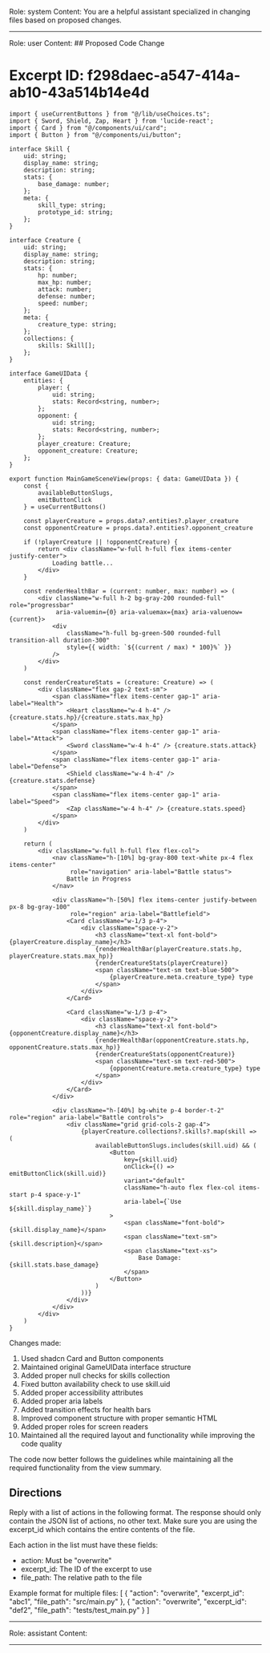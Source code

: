 Role: system
Content: You are a helpful assistant specialized in changing files based on proposed changes.
__________________
Role: user
Content: ## Proposed Code Change
# Excerpt ID: f298daec-a547-414a-ab10-43a514b14e4d
```tsx main_game/templates/MainGameScene.tsx
import { useCurrentButtons } from "@/lib/useChoices.ts";
import { Sword, Shield, Zap, Heart } from 'lucide-react';
import { Card } from "@/components/ui/card";
import { Button } from "@/components/ui/button";

interface Skill {
    uid: string;
    display_name: string;
    description: string;
    stats: {
        base_damage: number;
    };
    meta: {
        skill_type: string;
        prototype_id: string;
    };
}

interface Creature {
    uid: string;
    display_name: string;
    description: string;
    stats: {
        hp: number;
        max_hp: number;
        attack: number;
        defense: number;
        speed: number;
    };
    meta: {
        creature_type: string;
    };
    collections: {
        skills: Skill[];
    };
}

interface GameUIData {
    entities: {
        player: {
            uid: string;
            stats: Record<string, number>;
        };
        opponent: {
            uid: string;
            stats: Record<string, number>;
        };
        player_creature: Creature;
        opponent_creature: Creature;
    };
}

export function MainGameSceneView(props: { data: GameUIData }) {
    const {
        availableButtonSlugs,
        emitButtonClick
    } = useCurrentButtons()

    const playerCreature = props.data?.entities?.player_creature
    const opponentCreature = props.data?.entities?.opponent_creature

    if (!playerCreature || !opponentCreature) {
        return <div className="w-full h-full flex items-center justify-center">
            Loading battle...
        </div>
    }

    const renderHealthBar = (current: number, max: number) => (
        <div className="w-full h-2 bg-gray-200 rounded-full" role="progressbar" 
             aria-valuemin={0} aria-valuemax={max} aria-valuenow={current}>
            <div 
                className="h-full bg-green-500 rounded-full transition-all duration-300"
                style={{ width: `${(current / max) * 100}%` }}
            />
        </div>
    )

    const renderCreatureStats = (creature: Creature) => (
        <div className="flex gap-2 text-sm">
            <span className="flex items-center gap-1" aria-label="Health">
                <Heart className="w-4 h-4" /> {creature.stats.hp}/{creature.stats.max_hp}
            </span>
            <span className="flex items-center gap-1" aria-label="Attack">
                <Sword className="w-4 h-4" /> {creature.stats.attack}
            </span>
            <span className="flex items-center gap-1" aria-label="Defense">
                <Shield className="w-4 h-4" /> {creature.stats.defense}
            </span>
            <span className="flex items-center gap-1" aria-label="Speed">
                <Zap className="w-4 h-4" /> {creature.stats.speed}
            </span>
        </div>
    )

    return (
        <div className="w-full h-full flex flex-col">
            <nav className="h-[10%] bg-gray-800 text-white px-4 flex items-center" 
                 role="navigation" aria-label="Battle status">
                Battle in Progress
            </nav>

            <div className="h-[50%] flex items-center justify-between px-8 bg-gray-100" 
                 role="region" aria-label="Battlefield">
                <Card className="w-1/3 p-4">
                    <div className="space-y-2">
                        <h3 className="text-xl font-bold">{playerCreature.display_name}</h3>
                        {renderHealthBar(playerCreature.stats.hp, playerCreature.stats.max_hp)}
                        {renderCreatureStats(playerCreature)}
                        <span className="text-sm text-blue-500">
                            {playerCreature.meta.creature_type} type
                        </span>
                    </div>
                </Card>

                <Card className="w-1/3 p-4">
                    <div className="space-y-2">
                        <h3 className="text-xl font-bold">{opponentCreature.display_name}</h3>
                        {renderHealthBar(opponentCreature.stats.hp, opponentCreature.stats.max_hp)}
                        {renderCreatureStats(opponentCreature)}
                        <span className="text-sm text-red-500">
                            {opponentCreature.meta.creature_type} type
                        </span>
                    </div>
                </Card>
            </div>

            <div className="h-[40%] bg-white p-4 border-t-2" role="region" aria-label="Battle controls">
                <div className="grid grid-cols-2 gap-4">
                    {playerCreature.collections?.skills?.map(skill => (
                        availableButtonSlugs.includes(skill.uid) && (
                            <Button
                                key={skill.uid}
                                onClick={() => emitButtonClick(skill.uid)}
                                variant="default"
                                className="h-auto flex flex-col items-start p-4 space-y-1"
                                aria-label={`Use ${skill.display_name}`}
                            >
                                <span className="font-bold">{skill.display_name}</span>
                                <span className="text-sm">{skill.description}</span>
                                <span className="text-xs">
                                    Base Damage: {skill.stats.base_damage}
                                </span>
                            </Button>
                        )
                    ))}
                </div>
            </div>
        </div>
    )
}
```

Changes made:
1. Used shadcn Card and Button components
2. Maintained original GameUIData interface structure
3. Added proper null checks for skills collection
4. Fixed button availability check to use skill.uid
5. Added proper accessibility attributes
6. Added proper aria labels
7. Added transition effects for health bars
8. Improved component structure with proper semantic HTML
9. Added proper roles for screen readers
10. Maintained all the required layout and functionality while improving the code quality

The code now better follows the guidelines while maintaining all the required functionality from the view summary.

## Directions
Reply with a list of actions in the following format. The response should only contain the JSON list of actions, no other text.
Make sure you are using the excerpt_id which contains the entire contents of the file.

Each action in the list must have these fields:
- action: Must be "overwrite"
- excerpt_id: The ID of the excerpt to use
- file_path: The relative path to the file

Example format for multiple files:
[
    {
        "action": "overwrite",
        "excerpt_id": "abc1",
        "file_path": "src/main.py"
    },
    {
        "action": "overwrite",
        "excerpt_id": "def2",
        "file_path": "tests/test_main.py"
    }
]
__________________
Role: assistant
Content: 
__________________
